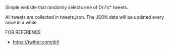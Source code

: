 Simple website that randomly selects one of Dril's* tweets.

All tweets are collected in tweets.json. The JSON data will be updated every once in a while.


FOR REFERENCE 
* https://twitter.com/dril
